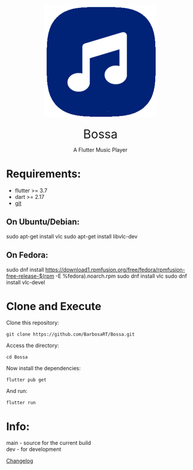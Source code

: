 <h1 align="center">
  <img src="readme/icon.png" alt="Icon" height="300" width="300">
</h1>
<p align="center"><font size="+3">Bossa</font></p>
<p align="center">A Flutter Music Player</p>

# 

# Requirements: 
- flutter >= 3.7
- dart >= 2.17  
- [git](https://git-scm.com)

## On Ubuntu/Debian:

sudo apt-get install vlc
sudo apt-get install libvlc-dev

## On Fedora:

sudo dnf install https://download1.rpmfusion.org/free/fedora/rpmfusion-free-release-$(rpm -E %fedora).noarch.rpm
sudo dnf install vlc
sudo dnf install vlc-devel

# Clone and Execute
Clone this repository:
```
git clone https://github.com/BarbosaRT/Bossa.git
```
Access the directory:
```
cd Bossa
```
Now install the dependencies:
```
flutter pub get
```
And run:
```
flutter run
```

# Info:

main - source for the current build  
dev - for development  

[Changelog](https://github.com/BarbosaRT/Bossa/wiki)
